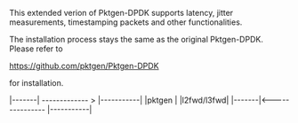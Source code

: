 This extended verion of Pktgen-DPDK supports latency, jitter measurements, timestamping packets and other functionalities.

The installation process stays the same as the original Pktgen-DPDK. Please refer to 

https://github.com/pktgen/Pktgen-DPDK

for installation.

|-------| ------------- > |-----------|
|pktgen |                 |l2fwd/l3fwd|
|-------|<--------------- |-----------|                 
                       